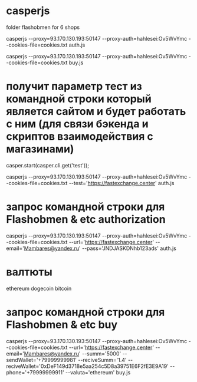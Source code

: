 # casperjs
folder flashobmen for 6 shops

casperjs --proxy=93.170.130.193:50147 --proxy-auth=hahlesei:Ov5WvYmc  --cookies-file=cookies.txt  auth.js

casperjs --proxy=93.170.130.193:50147 --proxy-auth=hahlesei:Ov5WvYmc  --cookies-file=cookies.txt  buy.js


# получит параметр тест из командной строки который является сайтом и будет работать с ним (для связи бэкенда и скриптов взаимодействия с магазинами)
casper.start(casper.cli.get('test'));

casperjs --proxy=93.170.130.193:50147 --proxy-auth=hahlesei:Ov5WvYmc  --cookies-file=cookies.txt --test='https://fastexchange.center'  auth.js 

# запрос командной строки для Flashobmen & etc authorization
 
casperjs --proxy=93.170.130.193:50147 --proxy-auth=hahlesei:Ov5WvYmc  --cookies-file=cookies.txt --url='https://fastexchange.center' --email='Mambares@yandex.ru' --pass='JNDJASKDNhb123ads'  auth.js 

# валтюты 

ethereum
dogecoin
bitcoin

# запрос командной строки для Flashobmen & etc buy

casperjs --proxy=93.170.130.193:50147 --proxy-auth=hahlesei:Ov5WvYmc  --cookies-file=cookies.txt --url='https://fastexchange.center' --email='Mambares@yandex.ru'  --summ='5000' --sendWallet='+79999999981' --reciveSumm='1.4' --reciveWallet='0xDeF149d3718e5aa254c5D8a39751E6F2fE3E9A19' --phone='+79999999911' --valuta='ethereum' buy.js 

